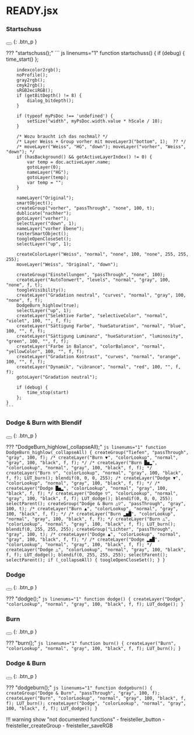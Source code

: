 # READY.jsx

### Startschuss

<button class="btn" data-clipboard-text="startschuss();"></button>
{: .btn_p }

??? "startschuss();"
    ``` js linenums="1"
    function startschuss() {
        if (debug) {
            time_start()
        };
    
        indexcolor2rgb();
        noProfile();
        gray2rgb();
        cmyk2rgb();
        sRGB2eciRGB();
        if (getBitDepth() != 8) {
            dialog_bitdepth();
        }
    
        if (typeof myPsDoc !== 'undefined') {
            setSize("width", myPsDoc.width.value * hScale / 10);
        }
    
        /* Wozu braucht ich das nochmal? */
        /* Layer Weiss + Group vorher mit moveLayer3("bottom", 1);  ?? */
        /* moveLayer("Weiss", "HG", "down"); moveLayer("vorher", "Weiss", "down"); */
        if (hasBackground() && getActiveLayerIndex() != 0) {
            var temp = doc.activeLayer.name;
            gotoLayer(0);
            nameLayer("HG");
            gotoLayer(temp);
            var temp = "";
        }
    
        nameLayer("Original");
        smartObject();
        createGroup("vorher", "passThrough", "none", 100, t);
        dublicate("nachher");
        gotoLayer("vorher");
        selectLayer("down", 1);
        nameLayer("vorher Ebene");
        rasterSmartObject();
        toogleOpenCloseSet();
        selectLayer("up", 1);
        
        createColorLayer("Weiss", "normal", "none", 100, "none", 255, 255, 255);
        moveLayer("Weiss", "Original", "down");
    
        createGroup("Einstellungen", "passThrough", "none", 100);
        createLayer("AutoTonwert", "levels", "normal", "gray", 100, "none", f, t);
        toogleVisibility();
        createLayer("Gradation neutral", "curves", "normal", "gray", 100, "none", f, f);
        DodgeBurn_highlow(true);
        selectLayer("up", 1);
        createLayer("Selektive Farbe", "selectiveColor", "normal", "violet", 100, "", f, f);
        createLayer("Sättigung Farbe", "hueSaturation", "normal", "blue", 100, "", f, f);
        createLayer("Sättigung Luminanz", "hueSaturation", "luminosity", "green", 100, "", f, f);
        createLayer("Farbe in Balance", "colorBalance", "normal", "yellowColor", 100, "", f, f);
        createLayer("Gradation Kontrast", "curves", "normal", "orange", 100, "", f, f);
        createLayer("Dynamik", "vibrance", "normal", "red", 100, "", f, f);
        gotoLayer("Gradation neutral");
    
        if (debug) {
            time_stop(start)
        };
    }
    ```

[](file:///Users/simon/Arbeit/GitHub/SimonScript/source/_functions/ready/startschuss.js)

### Dodge & Burn with Blendif

<button class="btn" data-clipboard-text="DodgeBurn_highlow(_collapseAll);"></button>
{: .btn_p }

??? "DodgeBurn_highlow(_collapseAll);"
    ``` js linenums="1"
    function DodgeBurn_highlow(_collapseAll) {
        createGroup("Tiefen", "passThrough", "gray", 100, f);
        /* createLayer("Burn ▼", "colorLookup", "normal", "gray", 100, "black", f, f); */
        /* createLayer("Burn █▅▂", "colorLookup", "normal", "gray", 100, "black", f, f); */
        createLayer("Burn ▽", "colorLookup", "normal", "gray", 100, "black", f, f);
        LUT_burn();
        blendif(0, 0, 0, 255);
        /* createLayer("Dodge ▼", "colorLookup", "normal", "gray", 100, "black", f, f); */
        /* createLayer("Dodge █▅▂", "colorLookup", "normal", "gray", 100, "black", f, f); */
        createLayer("Dodge ▽", "colorLookup", "normal", "gray", 100, "black", f, f);
        LUT_dodge();
        blendif(0, 0, 0, 255);
        selectParent();
        createGroup("Dodge & Burn △▽", "passThrough", "gray", 100, t);
        /* createLayer("Burn ▲", "colorLookup", "normal", "gray", 100, "black", f, f); */
        /* createLayer("Burn ▂▅█", "colorLookup", "normal", "gray", 100, "black", f, f); */
        createLayer("Burn △", "colorLookup", "normal", "gray", 100, "black", f, f);
        LUT_burn();
        blendif(0, 255, 255, 255);
        createGroup("Lichter", "passThrough", "gray", 100, t);
        /* createLayer("Dodge ▲", "colorLookup", "normal", "gray", 100, "black", f, f); */
        /* createLayer("Dodge ▂▅█", "colorLookup", "normal", "gray", 100, "black", f, f); */
        createLayer("Dodge △", "colorLookup", "normal", "gray", 100, "black", f, f);
        LUT_dodge();
        blendif(0, 255, 255, 255);
        selectParent();
        selectParent();
        if (_collapseAll) {
            toogleOpenCloseSet();
        }
    }
    ```

[](file:///Users/simon/Arbeit/GitHub/SimonScript/source/_functions/ready/DodgeBurn_highlow.js)

### Dodge

<button class="btn" data-clipboard-text="dodge();"></button>
{: .btn_p }

??? "dodge();"
    ``` js linenums="1"
    function dodge() {
        createLayer("Dodge", "colorLookup", "normal", "gray", 100, "black", f, f);
        LUT_dodge();
    }
    ```

[](file:///Users/simon/Arbeit/GitHub/SimonScript/source/_functions/ready/dodge.js)

### Burn

<button class="btn" data-clipboard-text="burn();"></button>
{: .btn_p }

??? "burn();"
    ``` js linenums="1"
    function burn() {
        createLayer("Burn", "colorLookup", "normal", "gray", 100, "black", f, f);
        LUT_burn();
    }
    ```

[](file:///Users/simon/Arbeit/GitHub/SimonScript/source/_functions/ready/burn.js)

### Dodge & Burn

<button class="btn" data-clipboard-text="dodgeburn();"></button>
{: .btn_p }

??? "dodgeburn();"
    ``` js linenums="1"
    function dodgeburn() {
        createGroup("Dodge & Burn", "passThrough", "gray", 100, f);
        createLayer("Burn", "colorLookup", "normal", "gray", 100, "black", f, f);
        LUT_burn();
        createLayer("Dodge", "colorLookup", "normal", "gray", 100, "black", f, f);
        LUT_dodge();
    }
    ```

[](file:///Users/simon/Arbeit/GitHub/SimonScript/source/_functions/ready/dodgeburn.js)

!!! warning show "not documented functions"
    - freisteller_button
     - freisteller_createGroup
     - freisteller_saveRGB

